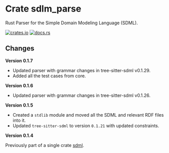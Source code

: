 # Crate sdlm_parse

Rust Parser for the Simple Domain Modeling Language (SDML).

[![crates.io](https://img.shields.io/crates/v/sdml_parse.svg)](https://crates.io/crates/sdml_parse)
[![docs.rs](https://docs.rs/sdml_parse/badge.svg)](https://docs.rs/sdml_parse)

## Changes

**Version 0.1.7**

* Updated parser with grammar changes in tree-sitter-sdml v0.1.29.
* Added all the test cases from core.

**Version 0.1.6**

* Updated parser with grammar changes in tree-sitter-sdml v0.1.26.

**Version 0.1.5**

* Created a `stdlib` module and moved all the SDML and relevant RDF files into it.
* Updated `tree-sitter-sdml` to version `0.1.21` with updated constraints.

**Version 0.1.4**

Previously part of a single crate [sdml](https://crates.io/crates/sdml).
